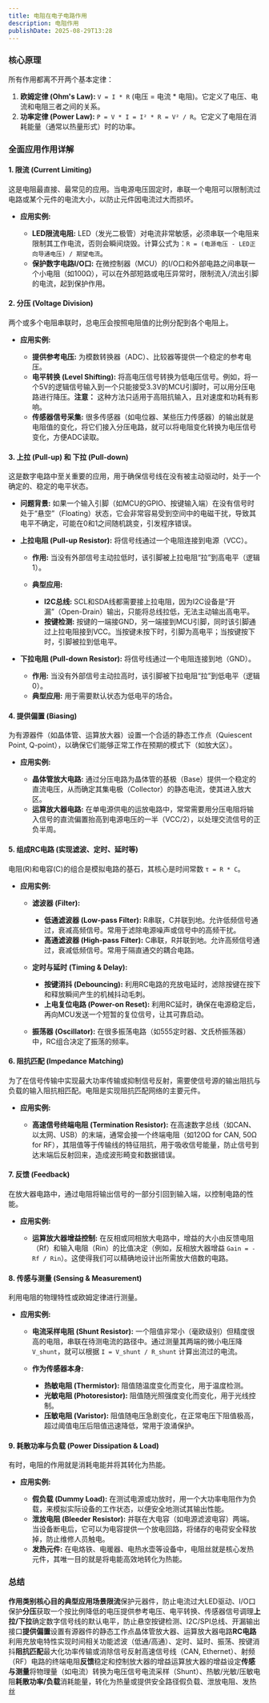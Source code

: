 ```yaml
---
title: 电阻在电子电路作用
description: 电阻作用
publishDate: 2025-08-29T13:28
---
```




### 核心原理

所有作用都离不开两个基本定律：

1. **欧姆定律 (Ohm's Law):** `V = I * R` (电压 = 电流 * 电阻)。它定义了电压、电流和电阻三者之间的关系。
2. **功率定律 (Power Law):** `P = V * I = I² * R = V² / R`。它定义了电阻在消耗能量（通常以热量形式）时的功率。

### 全面应用作用详解

#### 1. 限流 (Current Limiting)

这是电阻最直接、最常见的应用。当电源电压固定时，串联一个电阻可以限制流过电路或某个元件的电流大小，以防止元件因电流过大而损坏。

* **应用实例:**

  * **LED限流电阻:** LED（发光二极管）对电流非常敏感，必须串联一个电阻来限制其工作电流，否则会瞬间烧毁。计算公式为：`R = (电源电压 - LED正向导通电压) / 期望电流`。
  * **保护数字电路I/O口:** 在微控制器（MCU）的I/O口和外部电路之间串联一个小电阻（如100Ω），可以在外部短路或电压异常时，限制流入/流出引脚的电流，起到保护作用。

#### 2. 分压 (Voltage Division)

两个或多个电阻串联时，总电压会按照电阻值的比例分配到各个电阻上。

* **应用实例:**

  * **提供参考电压:** 为模数转换器（ADC）、比较器等提供一个稳定的参考电压。
  * **电平转换 (Level Shifting):** 将高电压信号转换为低电压信号。例如，将一个5V的逻辑信号输入到一个只能接受3.3V的MCU引脚时，可以用分压电路进行降压。**注意：** 这种方法只适用于高阻抗输入，且对速度和功耗有影响。
  * **传感器信号采集:** 很多传感器（如电位器、某些压力传感器）的输出就是电阻值的变化，将它们接入分压电路，就可以将电阻变化转换为电压信号变化，方便ADC读取。

#### 3. 上拉 (Pull-up) 和 下拉 (Pull-down)

这是数字电路中至关重要的应用，用于确保信号线在没有被主动驱动时，处于一个确定的、稳定的电平状态。

* **问题背景:** 如果一个输入引脚（如MCU的GPIO、按键输入端）在没有信号时处于“悬空”（Floating）状态，它会非常容易受到空间中的电磁干扰，导致其电平不确定，可能在0和1之间随机跳变，引发程序错误。
* **上拉电阻 (Pull-up Resistor):** 将信号线通过一个电阻连接到电源（VCC）。

  * **作用:** 当没有外部信号主动拉低时，该引脚被上拉电阻“拉”到高电平（逻辑1）。
  * **典型应用:**

    * **I2C总线:** SCL和SDA线都需要接上拉电阻，因为I2C设备是“开漏”（Open-Drain）输出，只能将总线拉低，无法主动输出高电平。
    * **按键检测:** 按键的一端接GND，另一端接到MCU引脚，同时该引脚通过上拉电阻接到VCC。当按键未按下时，引脚为高电平；当按键按下时，引脚被拉到低电平。
* **下拉电阻 (Pull-down Resistor):** 将信号线通过一个电阻连接到地（GND）。

  * **作用:** 当没有外部信号主动拉高时，该引脚被下拉电阻“拉”到低电平（逻辑0）。
  * **典型应用:** 用于需要默认状态为低电平的场合。

#### 4. 提供偏置 (Biasing)

为有源器件（如晶体管、运算放大器）设置一个合适的静态工作点（Quiescent Point, Q-point），以确保它们能够正常工作在预期的模式下（如放大区）。

* **应用实例:**

  * **晶体管放大电路:** 通过分压电路为晶体管的基极（Base）提供一个稳定的直流电压，从而确定其集电极（Collector）的静态电流，使其进入放大区。
  * **运算放大器电路:** 在单电源供电的运放电路中，常常需要用分压电阻将输入信号的直流偏置抬高到电源电压的一半（VCC/2），以处理交流信号的正负半周。

#### 5. 组成RC电路 (实现滤波、定时、延时等)

电阻(R)和电容(C)的组合是模拟电路的基石，其核心是时间常数 `τ = R * C`。

* **应用实例:**

  * **滤波器 (Filter):**

    * **低通滤波器 (Low-pass Filter):** R串联，C并联到地。允许低频信号通过，衰减高频信号。常用于滤除电源噪声或信号中的高频干扰。
    * **高通滤波器 (High-pass Filter):** C串联，R并联到地。允许高频信号通过，衰减低频信号。常用于隔直通交的耦合电路。
  * **定时与延时 (Timing & Delay):**

    * **按键消抖 (Debouncing):** 利用RC电路的充放电延时，滤除按键在按下和释放瞬间产生的机械抖动毛刺。
    * **上电复位电路 (Power-on Reset):** 利用RC延时，确保在电源稳定后，再向MCU发送一个短暂的复位信号，让其可靠启动。
  * **振荡器 (Oscillator):** 在很多振荡电路（如555定时器、文氏桥振荡器）中，RC组合决定了振荡的频率。

#### 6. 阻抗匹配 (Impedance Matching)

为了在信号传输中实现最大功率传输或抑制信号反射，需要使信号源的输出阻抗与负载的输入阻抗相匹配。电阻是实现阻抗匹配网络的主要元件。

* **应用实例:**

  * **高速信号终端电阻 (Termination Resistor):** 在高速数字总线（如CAN、以太网、USB）的末端，通常会接一个终端电阻（如120Ω for CAN, 50Ω for RF），其阻值等于传输线的特征阻抗，用于吸收信号能量，防止信号到达末端后反射回来，造成波形畸变和数据错误。

#### 7. 反馈 (Feedback)

在放大器电路中，通过电阻将输出信号的一部分引回到输入端，以控制电路的性能。

* **应用实例:**

  * **运算放大器增益控制:** 在反相或同相放大电路中，增益的大小由反馈电阻（Rf）和输入电阻（Rin）的比值决定（例如，反相放大器增益 `Gain = -Rf / Rin`）。这使得我们可以精确地设计出所需放大倍数的电路。

#### 8. 传感与测量 (Sensing & Measurement)

利用电阻的物理特性或欧姆定律进行测量。

* **应用实例:**

  * **电流采样电阻 (Shunt Resistor):** 一个阻值非常小（毫欧级别）但精度很高的电阻，串联在待测电流的路径中。通过测量其两端的微小电压降 `V_shunt`，就可以根据 `I = V_shunt / R_shunt` 计算出流过的电流。
  * **作为传感器本身:**

    * **热敏电阻 (Thermistor):** 阻值随温度变化而变化，用于温度检测。
    * **光敏电阻 (Photoresistor):** 阻值随光照强度变化而变化，用于光线控制。
    * **压敏电阻 (Varistor):** 阻值随电压急剧变化，在正常电压下阻值极高，超过阈值电压后阻值迅速降低，常用于浪涌保护。

#### 9. 耗散功率与负载 (Power Dissipation & Load)

有时，电阻的作用就是消耗电能并将其转化为热能。

* **应用实例:**

  * **假负载 (Dummy Load):** 在测试电源或功放时，用一个大功率电阻作为负载，来模拟实际设备的工作状态，以便安全地测试其输出性能。
  * **泄放电阻 (Bleeder Resistor):** 并联在大电容（如电源滤波电容）两端。当设备断电后，它可以为电容提供一个放电回路，将储存的电荷安全释放掉，防止维修人员触电。
  * **发热元件:** 在电烙铁、电暖器、电热水壶等设备中，电阻丝就是核心发热元件，其唯一目的就是将电能高效地转化为热能。

### 总结

**作用类别核心目的典型应用场景限流**保护元器件，防止电流过大LED驱动、I/O口保护**分压**获取一个按比例降低的电压提供参考电压、电平转换、传感器信号调理**上拉/下拉**确定数字信号线的默认电平，防止悬空按键检测、I2C/SPI总线、开漏输出接口**提供偏置**设置有源器件的静态工作点晶体管放大器、运算放大器电路**RC电路**利用充放电特性实现时间相关功能滤波（低通/高通）、定时、延时、振荡、按键消抖**阻抗匹配**最大化功率传输或消除信号反射高速信号线（CAN, Ethernet）、射频（RF）电路的终端电阻**反馈**稳定和控制放大器的增益运算放大器的增益设定**传感与测量**将物理量（如电流）转换为电压信号电流采样（Shunt）、热敏/光敏/压敏电阻**耗散功率/负载**消耗能量，转化为热量或提供安全路径假负载、泄放电阻、发热丝
